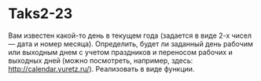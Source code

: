 # Taks2-23
Вам известен какой-то день в текущем года (задается в виде 2-х чисел — дата и номер месяца). Определить, будет ли заданный день рабочим или выходным днем с учетом праздников и переносом рабочих и выходных дней (можно посмотреть, например, здесь: http://calendar.yuretz.ru/). Реализовать в виде функции.
